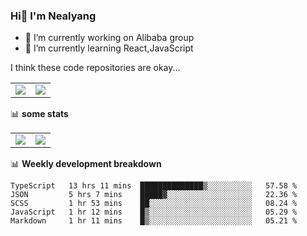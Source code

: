### Hi👋 I'm Nealyang

- 🔭 I’m currently working on Alibaba group
- 🌱 I’m currently learning React,JavaScript


I think these code repositories are okay...

<table>
  <tbody>
    <tr>
      <td>
        <a href="https://github.com/Nealyang/React-Express-Blog-Demo">
          <img align="center" src="https://github-readme-stats.vercel.app/api/pin/?username=Nealyang&repo=React-Express-Blog-Demo&theme=chartreuse-dark" />
        </a>
      </td>
       <td>
        <a href="https://github.com/Nealyang/PersonalBlog">
          <img align="center" src="https://github-readme-stats.vercel.app/api/pin/?username=Nealyang&repo=PersonalBlog&theme=chartreuse-dark" />
        </a>
      </td>
    </tr>
  </tbody>
</table>

📊 **some stats**


<table>
  <tbody>
    <tr>
      <td>
          <img align="center" src="https://github-readme-stats.vercel.app/api?username=Nealyang&theme=chartreuse-dark&show_icons=true" />
      </td>
       <td>
          <img align="center" src="https://github-readme-stats.vercel.app/api/top-langs/?username=Nealyang&theme=chartreuse-dark" />
      </td>
    </tr>
  </tbody>
</table>

📊 **Weekly development breakdown**

<!--START_SECTION:waka-->
```text
TypeScript   13 hrs 11 mins  ██████████████▒░░░░░░░░░░   57.58 % 
JSON         5 hrs 7 mins    █████▓░░░░░░░░░░░░░░░░░░░   22.36 % 
SCSS         1 hr 53 mins    ██░░░░░░░░░░░░░░░░░░░░░░░   08.24 % 
JavaScript   1 hr 12 mins    █▒░░░░░░░░░░░░░░░░░░░░░░░   05.29 % 
Markdown     1 hr 11 mins    █▒░░░░░░░░░░░░░░░░░░░░░░░   05.21 % 
```
<!--END_SECTION:waka-->
